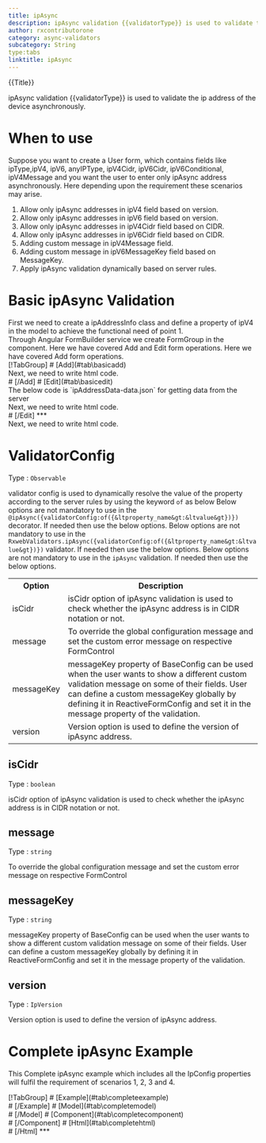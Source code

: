 ```yaml
---
title: ipAsync
description: ipAsync validation {{validatorType}} is used to validate the ipAsync address of the device.
author: rxcontributorone
category: async-validators
subcategory: String
type:tabs
linktitle: ipAsync
---
```


<div class="title-bar top_title"><p>{{Title}}</p></div> <div class="title-bar"><p>ipAsync validation {{validatorType}} is used to validate the ip address of the device asynchronously.</p></div>

# When to use
Suppose you want to create a User form, which contains fields like ipType,ipV4, ipV6, anyIPType, ipV4Cidr, ipV6Cidr, ipV6Conditional, ipV4Message and you want the user to enter only ipAsync address asynchronously. Here depending upon the requirement these scenarios may arise.

<ol class='showHideElement'>
	<li>Allow only ipAsync addresses in ipV4 field based on version.</li>
    <li>Allow only ipAsync addresses in ipV6 field based on version.</li>
    <li>Allow only ipAsync addresses in ipV4Cidr field based on CIDR.</li>
    <li>Allow only ipAsync addresses in ipV6Cidr field based on CIDR.</li>
	<li>Adding custom message in ipV4Message field.</li>
  <li>Adding custom message in ipV6MessageKey field based on MessageKey.</li>
	<data-scope scope="['decorator','validator']">
		<li>Apply ipAsync validation dynamically based on server rules. </li>
	</data-scope>
</ol>

# Basic ipAsync Validation

<data-scope scope="['decorator','template-driven-directives','template-driven-decorators']">
First we need to create a ipAddressInfo class and define a property of ipV4 in the model to achieve the functional need of point 1.
<div component="app-code" key="ipAsync-add-model"></div> 
</data-scope>
Through Angular FormBuilder service we create FormGroup in the component.
<data-scope scope="['decorator']">
Here we have covered Add and Edit form operations. 
</data-scope>

<data-scope scope="['validator','template-driven-directives','template-driven-decorators']">
Here we have covered Add form operations. 
</data-scope>


<data-scope scope="['decorator']">
<div component="app-tabs" key="basic-operations"></div>
[!TabGroup]
# [Add](#tab\basicadd)
<div component="app-code" key="ipAsync-add-component"></div> 
Next, we need to write html code.
<div component="app-code" key="ipAsync-add-html"></div> 
<div component="app-example-runner" ref-component="app-ipAsync-add"></div>
# [/Add]
# [Edit](#tab\basicedit)
<div component="app-code" key="ipAsync-edit-component"></div> 
The below code is `ipAddressData-data.json` for getting data from the server
<div component="app-code" key="ipAsync-edit-json"></div> 
Next, we need to write html code.
<div component="app-code" key="ipAsync-edit-html"></div> 
<div component="app-example-runner" ref-component="app-ipAsync-edit"></div>
# [/Edit]
***
</data-scope>

<data-scope scope="['validator','template-driven-directives','template-driven-decorators']">
<div component="app-code" key="ipAsync-add-component"></div> 
Next, we need to write html code.
<div component="app-code" key="ipAsync-add-html"></div> 
<div component="app-example-runner" ref-component="app-ipAsync-add"></div>
</data-scope>

# ValidatorConfig
Type : `Observable`

validator config is used to dynamically resolve the value of the property according to the server rules by using the keyword `of` as below 
<data-scope scope="['decorator']">
Below options are not mandatory to use in the `@ipAsync({validatorConfig:of({&ltproperty_name&gt:&ltvalue&gt})})` decorator. If needed then use the below options.
</data-scope>
<data-scope scope="['validator']">
Below options are not mandatory to use in the `RxwebValidators.ipAsync({validatorConfig:of({&ltproperty_name&gt:&ltvalue&gt})})` validator. If needed then use the below options.
</data-scope>
<data-scope scope="['template-driven-directives','template-driven-decorators']">
Below options are not mandatory to use in the `ipAsync` validation. If needed then use the below options.
</data-scope>

<table class="table table-bordered table-striped showHideElement">
<tr><th>Option</th><th>Description</th></tr>
<tr><td><a (click)='scrollTo("#isCidr")' title="isCidr">isCidr</a></td><td>isCidr option of ipAsync validation is used to check whether the ipAsync address is in CIDR notation or not.</td></tr>
<tr><td><a (click)='scrollTo("#message")' title="message">message</a></td><td>To override the global configuration message and set the custom error message on respective FormControl</td></tr>
<tr><td><a (click)='scrollTo("#messageKey")' title="messageKey">messageKey</a></td><td>messageKey property of BaseConfig can be used when the user wants to show a different custom validation message on some of their fields. User can define a custom messageKey globally by defining it in ReactiveFormConfig and set it in the message property of the validation.</td></tr>
<tr><td><a (click)='scrollTo("#version")' title="version">version</a></td><td>Version option is used to define the version of ipAsync address.</td></tr>
</table>

## isCidr
Type : `boolean`

isCidr option of ipAsync validation is used to check whether the ipAsync address is in CIDR notation or not.

<div component="app-code" key="ipAsync-isCidrExample-model"></div> 
<div component="app-example-runner" ref-component="app-ipAsync-isCidr" title="ipAsync {{validatorType}} with isCidr" key="isCidr"></div>

## message 
Type :  `string` 

To override the global configuration message and set the custom error message on respective FormControl

<div component="app-code" key="ipAsync-messageExample-model"></div> 
<div component="app-example-runner" ref-component="app-ipAsync-message" title="ipAsync {{validatorType}} with message" key="message"></div>

## messageKey
Type : `string`

messageKey property of BaseConfig can be used when the user wants to show a different custom validation message on some of their fields. User can define a custom messageKey globally by defining it in ReactiveFormConfig and set it in the message property of the validation.

<div component="app-code" key="ipAsync-messageKeyExample-model"></div> 
<div component="app-example-runner" ref-component="app-ipAsync-messageKey" title="ipAsync {{validatorType}} with messageKey" key="messageKey"></div>

## version
Type : `IpVersion`

Version option is used to define the version of ipAsync address.

<div component="app-code" key="ipAsync-versionExample-model"></div> 
<div component="app-example-runner" ref-component="app-ipAsync-version" title="ipAsync {{validatorType}} with version" key="version"></div>

# Complete ipAsync Example

This Complete ipAsync example which includes all the IpConfig properties will fulfil the requirement of scenarios 1, 2, 3 and 4.

<div component="app-tabs" key="complete"></div>
[!TabGroup]
# [Example](#tab\completeexample)
<div component="app-example-runner" ref-component="app-ipAsync-complete"></div>
# [/Example]
<data-scope scope="['decorator','template-driven-directives','template-driven-decorators']">
# [Model](#tab\completemodel)
<div component="app-code" key="ipAsync-complete-model"></div> 
# [/Model]
</data-scope>
# [Component](#tab\completecomponent)
<div component="app-code" key="ipAsync-complete-component"></div> 
# [/Component]
# [Html](#tab\completehtml)
<div component="app-code" key="ipAsync-complete-html"></div> 
# [/Html]
***


